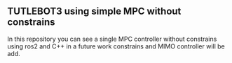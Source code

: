 ## TUTLEBOT3 using simple MPC without constrains

In this repository you can see a single MPC controller without constrains using ros2 and C++ in a future work constrains and MIMO controller will be add.
